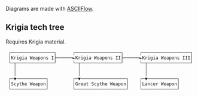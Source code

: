 Diagrams are made with [ASCIIFlow](https://asciiflow.com/#/).

## Krigia tech tree

Requires Krigia material.

```
 ┌────────────────┐      ┌─────────────────┐      ┌──────────────────┐
 │Krigia Weapons I├──────►Krigia Weapons II├──────►Krigia Weapons III│
 └─┬──────────────┘      └─┬───────────────┘      └─┬────────────────┘
   │                       │                        │
   │                       │                        │
 ┌─▼───────────┐         ┌─▼─────────────────┐    ┌─▼───────────┐
 │Scythe Weapon│         │Great Scythe Weapon│    │Lancer Weapon│
 └─────────────┘         └───────────────────┘    └─────────────┘
```
